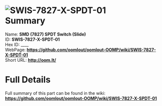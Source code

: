 
![SWIS-7827-X-SPDT-01](https://github.com/oomlout/oomlout-OOMP/blob/master/parts/SWIS-7827-X-SPDT-01/SWIS-7827-X-SPDT-01_420.jpg)   
Summary
=================
  
Name: __SMD (7827) SPDT Switch (Slide)__    
ID: __SWIS-7827-X-SPDT-01__   
Hex ID: ____   
WebPage: __https://github.com/oomlout/oomlout-OOMP/wiki/SWIS-7827-X-SPDT-01__   
Short URL: __http://oom.lt/__   

Full Details
==========================
Full summary of this part can be found in the wiki:   
__https://github.com/oomlout/oomlout-OOMP/wiki/SWIS-7827-X-SPDT-01__    

